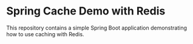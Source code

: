 # Spring Cache Demo with Redis

This repository contains a simple Spring Boot application demonstrating how to use caching with Redis.